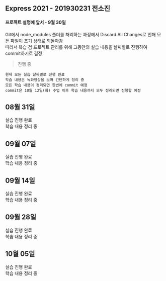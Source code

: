 ## Express 2021 - 201930231 전소진
#### 프로젝트 설명에 앞서 - 9월 30일
Git에서 node_modules 폴더를 처리하는 과정에서 Discard All Changes로 인해 모든 파일이 초기 상태로 되돌아감<br>
따라서 복습 겸 프로젝트 관리를 위해 그동안의 실습 내용을 날짜별로 진행하여 commit하기로 결정

> 진행 중

```
현재 모든 실습 날짜별로 진행 완료
학습 내용은 녹화영상을 보며 간단하게 정리 중
모든 학습 내용이 정리되면 한번에 commit 예정
commit은 10월 12일(화) 수업 이후 학습 내용까지 모두 정리되면 진행할 예정 
```

## 08월 31일
실습 진행 완료<br>
학습 내용 정리 중

## 09월 07일
실습 진행 완료<br>
학습 내용 정리 중

## 09월 14일
실습 진행 완료<br>
학습 내용 정리 중

## 09월 28일
실습 진행 완료<br>
학습 내용 정리 중

## 10월 05일
실습 진행 완료<br>
학습 내용 정리 중
